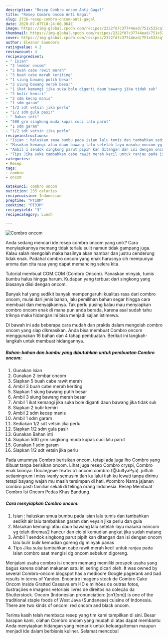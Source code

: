 ```yaml
---
description: "Resep Combro oncom Anti Gagal"
title: "Resep Combro oncom Anti Gagal"
slug: 2736-resep-combro-oncom-anti-gagal
date: 2020-07-07T18:24:08.964Z
image: https://img-global.cpcdn.com/recipes/2322fd7c37744ead/751x532cq70/combro-oncom-foto-resep-utama.jpg
thumbnail: https://img-global.cpcdn.com/recipes/2322fd7c37744ead/751x532cq70/combro-oncom-foto-resep-utama.jpg
cover: https://img-global.cpcdn.com/recipes/2322fd7c37744ead/751x532cq70/combro-oncom-foto-resep-utama.jpg
author: Eleanor Saunders
ratingvalue: 4.3
reviewcount: 4
recipeingredient:
- " Isian"
- "2 lembar oncom"
- "5 buah cabe rawit merah"
- "3 buah cabe merah keriting"
- "1 siung bawang putih besar"
- "3 siung bawang merah besar"
- "1 ikat kemangi jika suka bole diganti daun bawang jika tidak suk"
- "2 butir kemiri"
- "2 sdm kecap manis"
- "1 sdm garam"
- "1/2 sdt vetsin jika perlu"
- "1/2 sdm gula pasir"
- " Bahan inti"
- "500 grm singkong muda kupas cuci lalu parut"
- "1 sdm garam"
- "1/2 sdt vetsin jika perlu"
recipeinstructions:
- "Isian : haluskan smua bumbu pada isian lalu tumis dan tambahkan sedikit air lalu tambahkan garam dan veysin jika perlu dan gula"
- "Masukan kemangi atau daun bawang lalu setelah layu masuka noncom yg telah diremas2 hancur dan cicipi kemudian angkat jika sudah matang"
- "Ambil 1 sendok singkong parut pipih kan ditangan dan isi dengan oncom lalu bulir bulir kemudian goreng dg minyak panas"
- "Tips Jika suka tambahkan cabe rawit merah kecil untuk ranjau pada isian combro saat mengisi dg oncom sebelum digoreng."
categories:
- Resep
tags:
- combro
- oncom

katakunci: combro oncom 
nutrition: 235 calories
recipecuisine: Indonesian
preptime: "PT10M"
cooktime: "PT33M"
recipeyield: "3"
recipecategory: Lunch

---
```



![Combro oncom](https://img-global.cpcdn.com/recipes/2322fd7c37744ead/751x532cq70/combro-oncom-foto-resep-utama.jpg)

Anda sedang mencari ide resep combro oncom yang unik? Cara menyiapkannya memang tidak terlalu sulit namun tidak gampang juga. Kalau salah mengolah maka hasilnya akan hambar dan justru cenderung tidak enak. Padahal combro oncom yang enak harusnya sih mempunyai aroma dan cita rasa yang dapat memancing selera kita.

Tutorial membuat COM COM (Combro Oncom). Panaskan minyak, tumis bumbu halus hingga harum. Kudapan yang terbuat dari singkong yang biasanya diisi dengan oncom.

Banyak hal yang sedikit banyak mempengaruhi kualitas rasa dari combro oncom, mulai dari jenis bahan, lalu pemilihan bahan segar hingga cara membuat dan menyajikannya. Tak perlu pusing kalau mau menyiapkan combro oncom enak di mana pun anda berada, karena asal sudah tahu triknya maka hidangan ini bisa menjadi sajian istimewa.


Di bawah ini ada beberapa cara mudah dan praktis dalam mengolah combro oncom yang siap dikreasikan. Anda bisa membuat Combro oncom menggunakan 16 bahan dan 4 tahap pembuatan. Berikut ini langkah-langkah untuk membuat hidangannya.

<!--inarticleads1-->

##### Bahan-bahan dan bumbu yang dibutuhkan untuk pembuatan Combro oncom:

1. Gunakan  Isian
1. Gunakan 2 lembar oncom
1. Siapkan 5 buah cabe rawit merah
1. Ambil 3 buah cabe merah keriting
1. Siapkan 1 siung bawang putih besar
1. Ambil 3 siung bawang merah besar
1. Ambil 1 ikat kemangi jika suka bole diganti daun bawang jika tidak suk
1. Siapkan 2 butir kemiri
1. Ambil 2 sdm kecap manis
1. Ambil 1 sdm garam
1. Sediakan 1/2 sdt vetsin jika perlu
1. Siapkan 1/2 sdm gula pasir
1. Gunakan  Bahan inti
1. Siapkan 500 grm singkong muda kupas cuci lalu parut
1. Gunakan 1 sdm garam
1. Siapkan 1/2 sdt vetsin jika perlu


Pada umumnya Combro berisikan oncom, tetapi ada juga lho Combro yang dibuat tanpa berisikan oncom. Lihat juga resep Combro cryspi, Combro enak lainnya. Последние твиты от oncom combro (@JulfyaPya). julfiah setianingrum i miss ivanly semusim tlah ku lalui tlah ku lewati tanpa dirimu tetapi bayang wajah mu masih tersimpan di hati. #combro  Nama jajanan combro pasti familiar sekali di telinga orang Indonesia. Resep Membuat Combro Isi Oncom Pedas Khas Bandung. 

<!--inarticleads2-->

##### Cara menyiapkan Combro oncom:

1. Isian : haluskan smua bumbu pada isian lalu tumis dan tambahkan sedikit air lalu tambahkan garam dan veysin jika perlu dan gula
1. Masukan kemangi atau daun bawang lalu setelah layu masuka noncom yg telah diremas2 hancur dan cicipi kemudian angkat jika sudah matang
1. Ambil 1 sendok singkong parut pipih kan ditangan dan isi dengan oncom lalu bulir bulir kemudian goreng dg minyak panas
1. Tips Jika suka tambahkan cabe rawit merah kecil untuk ranjau pada isian combro saat mengisi dg oncom sebelum digoreng.


Menjalani usaha combro isi oncom memang memiliki prospek usaha yang bagus karena olahan makanan satu ini sering dicari oleh. It was owned by several Combro-oncom.blogspot has a mediocre Google pagerank and bad results in terms of Yandex. Encontre imagens stock de Combro Cake Oncom Inside Gratted Cassava em HD e milhões de outras fotos, ilustrações e imagens vetoriais livres de direitos na coleção da Shutterstock. Oncom (Indonesian pronunciation: [ɔnˈtʃɔm]) is one of the traditional staple foods of West Java (Sundanese) cuisine of Indonesia. There are two kinds of oncom: red oncom and black oncom. 

Terima kasih telah membaca resep yang tim kami tampilkan di sini. Besar harapan kami, olahan Combro oncom yang mudah di atas dapat membantu Anda menyiapkan hidangan yang menarik untuk keluarga/teman maupun menjadi ide dalam berbisnis kuliner. Selamat mencoba!
